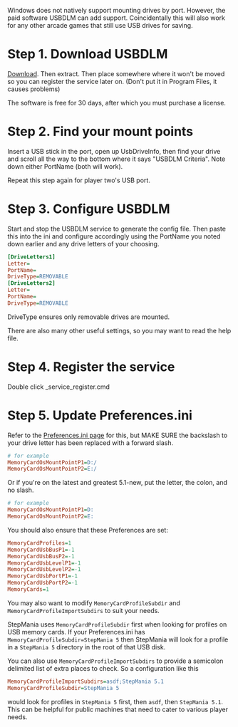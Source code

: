 Windows does not natively support mounting drives by port. However, the paid software USBDLM can add support. Coincidentally this will also work for any other arcade games that still use USB drives for saving.

# Step 1. Download USBDLM
[Download](https://bit.ly/3Ih9WOD). Then extract. Then place somewhere where it won't be moved so you can register the service later on. (Don't put it in Program Files, it causes problems)

The software is free for 30 days, after which you must purchase a license.

# Step 2. Find your mount points
Insert a USB stick in the port, open up UsbDriveInfo, then find your drive and scroll all the way to the bottom where it says "USBDLM Criteria". Note down either PortName (both will work).

Repeat this step again for player two's USB port.

# Step 3. Configure USBDLM
Start and stop the USBDLM service to generate the config file. Then paste this into the ini and configure accordingly using the PortName you noted down earlier and any drive letters of your choosing.
```ini
[DriveLetters1]
Letter=
PortName=
DriveType=REMOVABLE
[DriveLetters2]
Letter=
PortName=
DriveType=REMOVABLE
```
DriveType ensures only removable drives are mounted.

There are also many other useful settings, so you may want to read the help file.

# Step 4. Register the service
Double click _service_register.cmd

# Step 5. Update Preferences.ini

Refer to the [Preferences.ini page](./Preferences.ini) for this, but MAKE SURE the backslash to your drive letter has been replaced with a forward slash.

```ini
# for example
MemoryCardOsMountPointP1=D:/
MemoryCardOsMountPointP2=E:/
```

Or if you're on the latest and greatest 5.1-new, put the letter, the colon, and no slash.

```ini
# for example
MemoryCardOsMountPointP1=D:
MemoryCardOsMountPointP2=E:
```

You should also ensure that these Preferences are set:
```ini
MemoryCardProfiles=1
MemoryCardUsbBusP1=-1
MemoryCardUsbBusP2=-1
MemoryCardUsbLevelP1=-1
MemoryCardUsbLevelP2=-1
MemoryCardUsbPortP1=-1
MemoryCardUsbPortP2=-1
MemoryCards=1
```

You may also want to modify `MemoryCardProfileSubdir` and `MemoryCardProfileImportSubdirs` to suit your needs.  

StepMania uses `MemoryCardProfileSubdir` first when looking for profiles on USB memory cards.  If your Preferences.ini has `MemoryCardProfileSubdir=StepMania 5` then StepMania will look for a profile in a `StepMania 5` directory in the root of that USB disk.

You can also use `MemoryCardProfileImportSubdirs` to provide a semicolon delimited list of extra places to check.  So a configuration like this

```ini
MemoryCardProfileImportSubdirs=asdf;StepMania 5.1
MemoryCardProfileSubdir=StepMania 5
```

would look for profiles in `StepMania 5` first, then `asdf`, then `StepMania 5.1`.  This can be helpful for public machines that need to cater to various player needs.